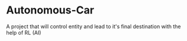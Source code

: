 # Autonomous-Car
A project that will control entity and lead to it's final destination with the help of RL (AI)
